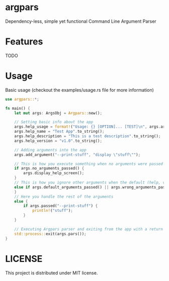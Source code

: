 # argpars

Dependency-less, simple yet functional Command Line Argument Parser

# Features

TODO

# Usage

Basic usage (checkout the examples/usage.rs file for more information)

```rust
use argpars::*;

fn main() {
    let mut args: ArgsObj = Argpars::new();

    // Setting basic info about the app
    args.help_usage = format!("Usage: {} [OPTION]... [TEST]\n", args.arguments_passed[0]);
    args.help_name = "Test App".to_string();
    args.help_description = "This is a test description".to_string();
    args.help_version = "v1.0".to_string();

    // Adding arguments into the app
    args.add_argument("--print-stuff", "display \"stuff\"");

    // This is how you execute something when no arguments were passed
    if args.no_arguments_passed() {
        args.display_help_screen();
    }
    // This is how you ignore other arguments when the default (help, version) or wrong ones were passed
    else if args.default_arguments_passed() || args.wrong_arguments_passed() {
    }
    // Here you handle the rest of the arguments
    else {
        if args.passed("--print-stuff") {
            println!("stuff");
        }
    }

    // Executing Argpars parser and exiting from the app with a return value
    std::process::exit(args.pars());
}
```

# LICENSE

This project is distributed under MIT license.
